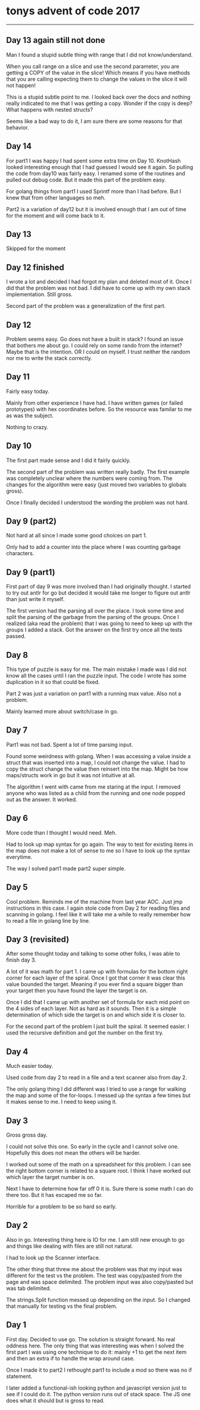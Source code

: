 # tonys advent of code 2017
-------------------------

## Day 13 again still not done
Man I found a stupid subtle thing with range that I did not know/understand.

When you call range on a slice and use the second parameter, you are getting a COPY of the value in the slice! Which means if you have methods that you are calling expecting them to change the values in the slice it will not happen!

This is a stupid subtle point to me. I looked back over the docs and nothing really indicated to me that I was getting a copy. Wonder if the copy is deep? What happens with nested structs?

Seems like a bad way to do it, I am sure there are some reasons for that behavior.

## Day 14
For part1 I was happy I had spent some extra time on Day 10. KnotHash looked interesting enough that I had guessed I would see it again. So pulling the code from day10 was fairly easy. I renamed some of the routines and pulled out debug code. But it made this part of the problem easy.

For golang things from part1 I used Sprintf more than I had before. But I knew that from other languages so meh.

Part2 is a variation of day12 but it is involved enough that I am out of time for the moment and will come back to it.

## Day 13
Skipped for the moment

## Day 12 finished
I wrote a lot and decided I had forgot my plan and deleted most of it.
Once I did that the problem was not bad. I did have to come up with my own stack implementation. Still gross.

Second part of the problem was a generalization of the first part.

## Day 12
Problem seems easy. Go does not have a built in stack? I found an issue that bothers me about go. I could rely on some rando from the internet? Maybe that is the intention. OR I could on myself. I trust neither the random nor me to write the stack correctly.


## Day 11
Fairly easy today.

Mainly from other experience I have had. I have written games (or failed prototypes) with hex coordinates before. So the resource was familar to me as was the subject.

Nothing to crazy.

## Day 10
The first part made sense and I did it fairly quickly.

The second part of the problem was written really badly. The first example was completely unclear where the numbers were coming from. The changes for the algorithm were easy (just moved two variables to globals gross).

Once I finally decided I understood the wording the problem was not hard.

## Day 9 (part2)
Not hard at all since I made some good choices on part 1.

Only had to add a counter into the place where I was counting garbage characters.

## Day 9 (part1)
First part of day 9 was more involved than I had originally thought. I started to try out antlr for go but decided it would take me longer to figure out antlr than just write it myself.

The first version had the parsing all over the place. I took some time and split the parsing of the garbage from the parsing of the groups. Once I realized (aka read the problem) that I was going to need to keep up with the groups I added a stack. Got the answer on the first try once all the tests passed.

## Day 8
This type of puzzle is easy for me. The main mistake I made was I did not know all the cases until I ran the puzzle input. The code I wrote has some duplication in it so that could be fixed.

Part 2 was just a variation on part1 with a running max value. Also not a problem.

Mainly learned more about switch/case in go.

## Day 7
Part1 was not bad. Spent a lot of time parsing input.

Found some weirdness with golang. When I was accessing a value inside a struct that was inserted into a map, I could not change the value. I had to copy the struct change the value then reinsert into the map. Might be how maps/structs work in go but it was not intuitive at all.

The algorithm I went with came from me staring at the input. I removed anyone who was listed as a child from the running and one node popped out as the answer. It worked.

## Day 6
More code than I thought I would need. Meh.

Had to look up map syntax for go again. The way to test for existing items in the map does not make a lot of sense to me so I have to look up the syntax everytime.

The way I solved part1 made part2 super simple.

## Day 5
Cool problem. Reminds me of the machine from last year AOC. Just jmp instructions in this case. I again stole code from Day 2 for reading files and scanning in golang. I feel like it will take me a while to really remember how to read a file in golang line by line.

## Day 3 (revisited)
After some thought today and talking to some other folks, I was able to finish day 3.

A lot of it was math for part 1. I came up with formulas for the bottom right corner for each layer of the spiral. Once I got that corner it was clear this value bounded the target. Meaning if you ever find a square bigger than your target then you have found the layer the target is on.

Once I did that I came up with another set of formula for each mid point on the 4 sides of each layer. Not as hard as it sounds. Then it is a simple determination of which side the target is on and which side it is closer to.

For the second part of the problem I just built the spiral. It seemed easier. I used the recursive definition and got the number on the first try.

## Day 4
Much easier today.

Used code from day 2 to read in a file and a text scanner also from day 2.

The only golang thing I did different was I tried to use a range for walking the map and some of the for-loops. I messed up the syntax a few times but it makes sense to me. I need to keep using it.

## Day 3
Gross gross day.

I could not solve this one. So early in the cycle and I cannot solve one. Hopefully this does not mean the others will be harder.

I worked out some of the math on a spreadsheet for this problem. I can see the right bottom corner is related to a square root. I think I have worked out which layer the target number is on.

Next I have to determine how far off 0 it is. Sure there is some math I can do there too. But it has escaped me so far.

Horrible for a problem to be so hard so early.

## Day 2
Also in go. Interesting thing here is IO for me. I am still new enough to go and things like dealing with files are still not natural.

I had to look up the Scanner interface.

The other thing that threw me about the problem was that my input was different for the test vs the problem. The test was copy/pasted from the page and was space delimited. The problem input was also copy/pasted but was tab delimited.

The strings.Split function messed up depending on the input. So I changed that manually for testing vs the final problem.


## Day 1
First day. Decided to use go. The solution is straight forward. No real oddness here. The only thing that was interesting was when I solved the first part I was using one technique to do it: mainly +1 to get the next item and then an extra if to handle the wrap around case.

Once I made it to part2 I rethought part1 to include a mod so there was no if statement.

I later added a functional-ish looking python and javascript version just to see if I could do it. The python version runs out of stack space. The JS one does what it should but is gross to read.
